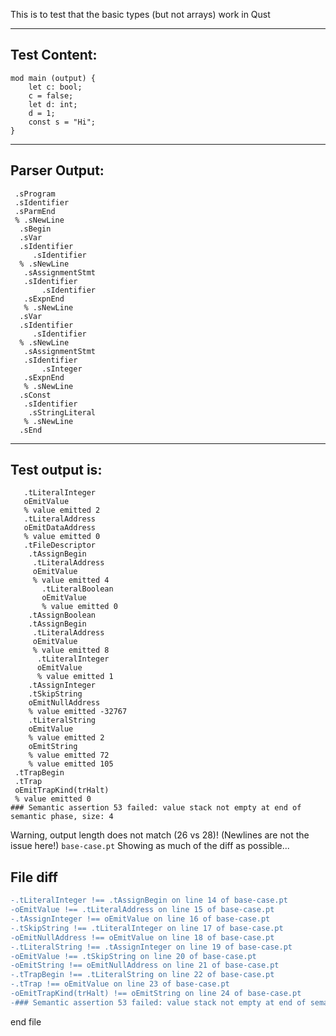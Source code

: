 This is to test that the basic types (but not arrays) work in Qust

-------------------------


Test Content: 
-------------------------
```
mod main (output) {  
    let c: bool;
    c = false;
    let d: int;
    d = 1;
    const s = "Hi";
}
```
------------------------


Parser Output: 
-------------------------
```
 .sProgram
 .sIdentifier
 .sParmEnd
 % .sNewLine
  .sBegin
  .sVar
  .sIdentifier
     .sIdentifier
  % .sNewLine
   .sAssignmentStmt
   .sIdentifier
       .sIdentifier
   .sExpnEnd
   % .sNewLine
  .sVar
  .sIdentifier
     .sIdentifier
  % .sNewLine
   .sAssignmentStmt
   .sIdentifier
       .sInteger
   .sExpnEnd
   % .sNewLine
  .sConst
   .sIdentifier
    .sStringLiteral
   % .sNewLine
  .sEnd

```
------------------------

Test output is: 
-------------------------
```
   .tLiteralInteger
   oEmitValue
   % value emitted 2
   .tLiteralAddress
   oEmitDataAddress
   % value emitted 0
   .tFileDescriptor
    .tAssignBegin
     .tLiteralAddress
     oEmitValue
     % value emitted 4
       .tLiteralBoolean
       oEmitValue
       % value emitted 0
    .tAssignBoolean
    .tAssignBegin
     .tLiteralAddress
     oEmitValue
     % value emitted 8
      .tLiteralInteger
      oEmitValue
      % value emitted 1
    .tAssignInteger
    .tSkipString
    oEmitNullAddress
    % value emitted -32767
    .tLiteralString
    oEmitValue
    % value emitted 2
    oEmitString
    % value emitted 72
    % value emitted 105
 .tTrapBegin
 .tTrap
 oEmitTrapKind(trHalt)
 % value emitted 0
### Semantic assertion 53 failed: value stack not empty at end of semantic phase, size: 4

```


Warning, output length does not match (26 vs 28)!  (Newlines are not the issue here!) `base-case.pt`
Showing as much of the diff as possible...

File diff
-------------------------
```diff
-.tLiteralInteger !== .tAssignBegin on line 14 of base-case.pt
-oEmitValue !== .tLiteralAddress on line 15 of base-case.pt
-.tAssignInteger !== oEmitValue on line 16 of base-case.pt
-.tSkipString !== .tLiteralInteger on line 17 of base-case.pt
-oEmitNullAddress !== oEmitValue on line 18 of base-case.pt
-.tLiteralString !== .tAssignInteger on line 19 of base-case.pt
-oEmitValue !== .tSkipString on line 20 of base-case.pt
-oEmitString !== oEmitNullAddress on line 21 of base-case.pt
-.tTrapBegin !== .tLiteralString on line 22 of base-case.pt
-.tTrap !== oEmitValue on line 23 of base-case.pt
-oEmitTrapKind(trHalt) !== oEmitString on line 24 of base-case.pt
-### Semantic assertion 53 failed: value stack not empty at end of semantic phase, size: 4 !== .tTrapBegin on line 25 of base-case.pt

```
end file
